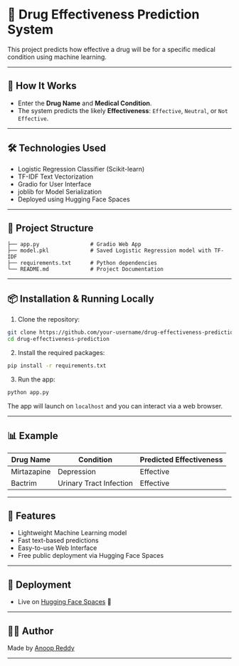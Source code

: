 
# 💊 Drug Effectiveness Prediction System

This project predicts how effective a drug will be for a specific medical condition using machine learning.

---

## 🚀 How It Works
- Enter the **Drug Name** and **Medical Condition**.
- The system predicts the likely **Effectiveness**: `Effective`, `Neutral`, or `Not Effective`.

---

## 🛠️ Technologies Used
- Logistic Regression Classifier (Scikit-learn)
- TF-IDF Text Vectorization
- Gradio for User Interface
- joblib for Model Serialization
- Deployed using Hugging Face Spaces

---

## 📁 Project Structure

```
├── app.py                # Gradio Web App
├── model.pkl             # Saved Logistic Regression model with TF-IDF
├── requirements.txt      # Python dependencies
└── README.md             # Project Documentation
```

---

## 📦 Installation & Running Locally

1. Clone the repository:
```bash
git clone https://github.com/your-username/drug-effectiveness-prediction.git
cd drug-effectiveness-prediction
```

2. Install the required packages:
```bash
pip install -r requirements.txt
```

3. Run the app:
```bash
python app.py
```

The app will launch on `localhost` and you can interact via a web browser.

---

## 📊 Example

| Drug Name   | Condition                  | Predicted Effectiveness |
|-------------|-----------------------------|--------------------------|
| Mirtazapine | Depression                  | Effective                |
| Bactrim     | Urinary Tract Infection     | Effective                |

---

## 🌟 Features
- Lightweight Machine Learning model
- Fast text-based predictions
- Easy-to-use Web Interface
- Free public deployment via Hugging Face Spaces

---

## 🔗 Deployment
- Live on [Hugging Face Spaces](https://huggingface.co/spaces/anoopreddyyeddula/drug-effectiveness-prediction) 🚀

---

## 👨‍💻 Author

Made by [Anoop Reddy](https://github.com/anoopreddyyeddula)

---
